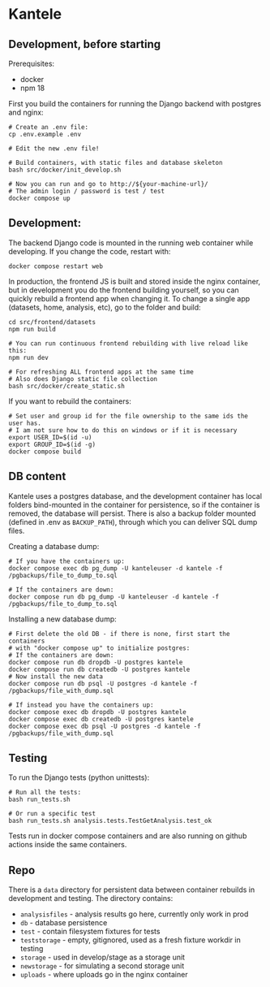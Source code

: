 # Kantele

## Development, before starting
Prerequisites:

- docker
- npm 18

First you build the containers for running the Django backend with postgres and nginx:
```
# Create an .env file:
cp .env.example .env

# Edit the new .env file!

# Build containers, with static files and database skeleton
bash src/docker/init_develop.sh

# Now you can run and go to http://${your-machine-url}/
# The admin login / password is test / test
docker compose up
```

## Development:

The backend Django code is mounted in the running web container while developing.
If you change the code, restart with:
```
docker compose restart web
```

In production, the frontend JS is built and stored inside the nginx container, but in development
you do the frontend building yourself, so you can quickly rebuild a frontend app when changing it.
To change a single app (datasets, home, analysis, etc), go to the folder and build:
```
cd src/frontend/datasets
npm run build

# You can run continuous frontend rebuilding with live reload like this:
npm run dev

# For refreshing ALL frontend apps at the same time
# Also does Django static file collection
bash src/docker/create_static.sh
```

If you want to rebuild the containers:
```
# Set user and group id for the file ownership to the same ids the user has.
# I am not sure how to do this on windows or if it is necessary
export USER_ID=$(id -u)
export GROUP_ID=$(id -g)
docker compose build
```

## DB content

Kantele uses a postgres database, and the development container has local folders
bind-mounted in the container for persistence, so if the container is removed, the
database will persist. There is also a backup folder mounted (defined in .env
as `BACKUP_PATH`), through which you can deliver SQL dump files.

Creating a database dump:
```
# If you have the containers up:
docker compose exec db pg_dump -U kanteleuser -d kantele -f /pgbackups/file_to_dump_to.sql

# If the containers are down:
docker compose run db pg_dump -U kanteleuser -d kantele -f /pgbackups/file_to_dump_to.sql
```

Installing a new database dump:
```
# First delete the old DB - if there is none, first start the containers 
# with "docker compose up" to initialize postgres:
# If the containers are down:
docker compose run db dropdb -U postgres kantele
docker compose run db createdb -U postgres kantele
# Now install the new data
docker compose run db psql -U postgres -d kantele -f /pgbackups/file_with_dump.sql

# If instead you have the containers up:
docker compose exec db dropdb -U postgres kantele
docker compose exec db createdb -U postgres kantele
docker compose exec db psql -U postgres -d kantele -f /pgbackups/file_with_dump.sql
```

## Testing

To run the Django tests (python unittests):
```
# Run all the tests:
bash run_tests.sh

# Or run a specific test
bash run_tests.sh analysis.tests.TestGetAnalysis.test_ok
```

Tests run in docker compose containers and are also running on github actions inside the same containers.


## Repo
There is a `data` directory for persistent data between container rebuilds in
development and testing. The directory contains:
- `analysisfiles` - analysis results go here, currently only work in prod
- `db` - database persistence
- `test` - contain filesystem fixtures for tests
- `teststorage` - empty, gitignored, used as a fresh fixture workdir in testing
- `storage` - used in develop/stage as a storage unit
- `newstorage` - for simulating a second storage unit
- `uploads` - where uploads go in the nginx container
